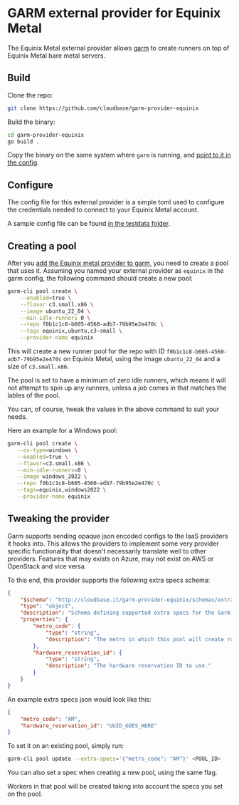 # GARM external provider for Equinix Metal

The Equinix Metal external provider allows [garm](https://github.com/cloudbase/garm) to create runners on top of Equinix Metal bare metal servers.

## Build

Clone the repo:

```bash
git clone https://github.com/cloudbase/garm-provider-equinix
```

Build the binary:

```bash
cd garm-provider-equinix
go build .
```

Copy the binary on the same system where ```garm``` is running, and [point to it in the config](https://github.com/cloudbase/garm/blob/main/doc/providers.md#the-external-provider).

## Configure

The config file for this external provider is a simple toml used to configure the credentials needed to connect to your Equinix Metal account.

A sample config file can be found [in the testdata folder](./testdata/garm-provider-equinix.toml).

## Creating a pool

After you [add the Equinix metal provider to garm](https://github.com/cloudbase/garm/blob/main/doc/providers.md#the-external-provider), you need to create a pool that uses it. Assuming you named your external provider as ```equinix``` in the garm config, the following command should create a new pool:

```bash
garm-cli pool create \
    --enabled=true \
    --flavor c3.small.x86 \
    --image ubuntu_22_04 \
    --min-idle-runners 0 \
    --repo f0b1c1c8-b605-4560-adb7-79b95e2e470c \
    --tags equinix,ubuntu,c3-small \
    --provider-name equinix
```

This will create a new runner pool for the repo with ID `f0b1c1c8-b605-4560-adb7-79b95e2e470c` on Equinix Metal, using the image `ubuntu_22_04` and a size of `c3.small.x86`.

The pool is set to have a minimum of zero idle runners, which means it will not attempt to spin up any runners, unless a job comes in that matches the lables of the pool.

You can, of course, tweak the values in the above command to suit your needs.

Here an example for a Windows pool:

```bash
garm-cli pool create \
   --os-type=windows \
   --enabled=true \
   --flavor=c3.small.x86 \
   --min-idle-runners=0 \
   --image windows_2022 \
   --repo f0b1c1c8-b605-4560-adb7-79b95e2e470c \
   --tags=equinix,windows2022 \
   --provider-name equinix
```

## Tweaking the provider

Garm supports sending opaque json encoded configs to the IaaS providers it hooks into. This allows the providers to implement some very provider specific functionality that doesn't necessarily translate well to other providers. Features that may exists on Azure, may not exist on AWS or OpenStack and vice versa.

To this end, this provider supports the following extra specs schema:

```json
{
    "$schema": "http://cloudbase.it/garm-provider-equinix/schemas/extra_specs#",
    "type": "object",
    "description": "Schema defining supported extra specs for the Garm Equinix Metal Provider",
    "properties": {
        "metro_code": {
            "type": "string",
            "description": "The metro in which this pool will create runners."
        },
        "hardware_reservation_id": {
            "type": "string",
            "description": "The hardware reservation ID to use."
        }
    }
}
```

An example extra specs json would look like this:

```json
{
    "metro_code": "AM",
    "hardware_reservation_id": "UUID_GOES_HERE"
}
```

To set it on an existing pool, simply run:

```bash
garm-cli pool update --extra-specs='{"metro_code": "AM"}' <POOL_ID>
```

You can also set a spec when creating a new pool, using the same flag.

Workers in that pool will be created taking into account the specs you set on the pool.
